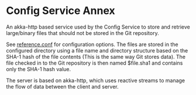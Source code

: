 Config Service Annex
====================

An akka-http based service used by the Config Service to store and retrieve large/binary files
that should not be stored in the Git repository.

See [reference.conf](src/main/resources/reference.conf) for configuration options.
The files are stored in the configured directory using a file name and directory structure
based on the SHA-1 hash of the file contents (This is the same way Git stores data).
The file checked in to the Git repository is then named $file.sha1 and contains only
the SHA-1 hash value.

The server is based on akka-http, which uses reactive streams to manage the
flow of data between the client and server.


